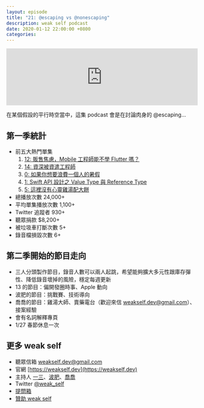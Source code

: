 ```yaml
---
layout: episode
title: "21: @escaping vs @nonescaping"
description: weak self podcast
date: 2020-01-12 22:00:00 +0800
categories: 
---
```

<iframe src="https://www.listennotes.com/embedded/e/a12baa64294c4b22a75546c2b2a0cdd9/" width="100%" style="width: 1px; min-width: 100%;" frameborder="0" scrolling="no"></iframe>

在某個假設的平行時空當中，這集 podcast 會是在討論肉身的 @escaping...

## 第一季統計

* 前五大熱門單集
    1. [12: 販售焦慮，Mobile 工程師能不學 Flutter 嗎？](https://weakself.dev/episodes/12)
    2. [14: 資深被資遣工程師](https://weakself.dev/episodes/14)
    3. [0: 如果你想要浪費一個人的暑假](https://weakself.dev/episodes/0)
    4. [1: Swift API 設計之 Value Type 與 Reference Type](https://weakself.dev/episodes/1)
    5. [5: 這裡沒有心靈雞湯配大餅](https://weakself.dev/episodes/5)
* 總播放次數 24,000+
* 平均單集播放次數 1,100+
* Twitter 追蹤者 930+
* 聽眾捐款 $8,200+
* 被垃圾車打斷次數 5+
* 錄音檔損毀次數 6+

## 第二季開始的節目走向

* 三人分頭製作節目，錄音人數可以兩人起跳，希望能夠擴大多元性跟庫存彈性、降低錄音壞掉的風險，穩定每週更新
* 13 的節目：偏開發圈時事、Apple 動向
* 波肥的節目：挑戰賽、技術導向
* 喬喬的節目：雞湯大師、賣藥電台（歡迎來信 [weakself.dev@gmail.com](mailto:weakself.dev@gmail.com)）、接案經驗
* 會有名詞解釋專頁
* 1/27 春節休息一次

## 更多 weak self

* 聽眾信箱 [weakself.dev@gmail.com](mailto:weakself.dev@gmail.com)
* 官網 [https://weakself.dev](https://weakself.dev)
* 主持人 [一三](https://twitter.com/ethanhuang13)、[波肥](https://twitter.com/PofatTseng)、[喬喬](https://twitter.com/joe_trash_talk)
* Twitter [@weak_self](https://twitter.com/weak_self)
* [提問箱](https://peing.net/zh-TW/weak_self)
* [贊助 weak self](https://weakself.dev/#贊助)